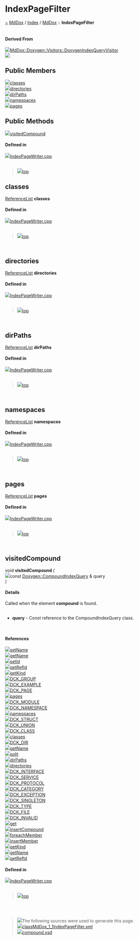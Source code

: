 <a id="indexpagefilter"></a>
<h1>IndexPageFilter</h1>
<a id="classmddox_1_1indexpagefilter"></a>
<a href="https://github.com/CharlesCarley/MdDox#~">~</a>
<a href="indexpage.md#mddox">MdDox</a>
<span class="inline-text">/</span>
<a href="index.md#index">Index</a>
<span class="inline-text">/</span>
<a href="namespaceMdDox.md#mddox">MdDox</a>
<span class="inline-text">::</span>
<span class="bold-text"><b>IndexPageFilter</b></span>
<br/>
<br/>
<a id="derived-from"></a>
<h4>Derived From</h4>
<div class="icon-link">
<img src="../images/class.svg"/><a href="classMdDox_1_1Doxygen_1_1Visitors_1_1DoxygenIndexQueryVisitor.md#doxygenindexqueryvisitor">MdDox::Doxygen::Visitors::DoxygenIndexQueryVisitor</a>
</div>
<img src="../images/dot/internal-diagram-109.dot.svg"/><br/>
<a id="public-members"></a>
<h2>Public Members</h2>
<span class="icon-list-item"><a href="#classes" class="icon-list-item"><img src="../images/class.svg" class="icon-list-item"/><span class="icon-list-item">classes</span>
</a>
</span>
<br/>
<span class="icon-list-item"><a href="#directories" class="icon-list-item"><img src="../images/class.svg" class="icon-list-item"/><span class="icon-list-item">directories</span>
</a>
</span>
<br/>
<span class="icon-list-item"><a href="#dirpaths" class="icon-list-item"><img src="../images/class.svg" class="icon-list-item"/><span class="icon-list-item">dirPaths</span>
</a>
</span>
<br/>
<span class="icon-list-item"><a href="#namespaces" class="icon-list-item"><img src="../images/class.svg" class="icon-list-item"/><span class="icon-list-item">namespaces</span>
</a>
</span>
<br/>
<span class="icon-list-item"><a href="#pages" class="icon-list-item"><img src="../images/class.svg" class="icon-list-item"/><span class="icon-list-item">pages</span>
</a>
</span>
<br/>
<a id="public-methods"></a>
<h2>Public Methods</h2>
<span class="icon-list-item"><a href="#visitedcompound" class="icon-list-item"><img src="../images/class.svg" class="icon-list-item"/><span class="icon-list-item">visitedCompound</span>
</a>
</span>
<br/>
<a id="defined-in"></a>
<h4>Defined in</h4>
<span class="icon-list-item"><a href="https://github.com/CharlesCarley/MdDox/blob/master/Source/MdDoxTree/IndexPageWriter.cpp#L43" class="icon-list-item"><img src="../images/file.svg" class="icon-list-item"/><span class="icon-list-item">IndexPageWriter.cpp</span>
</a>
</span>
<br/>
<br/>
<blockquote>
<span class="icon-list-item"><a href="#indexpagefilter" class="icon-list-item"><img src="../images/jumpToTop.svg" class="icon-list-item"/><span class="icon-list-item">top</span>
</a>
</span>
</blockquote>
<a id="classes"></a>
<h2>classes</h2>
<a href="namespaceMdDox.md#referencelist">ReferenceList</a>
<span class="bold-text"><b>classes</b></span>
<br/>
<a id="defined-in"></a>
<h4>Defined in</h4>
<span class="icon-list-item"><a href="https://github.com/CharlesCarley/MdDox/blob/master/Source/MdDoxTree/IndexPageWriter.cpp#L46" class="icon-list-item"><img src="../images/file.svg" class="icon-list-item"/><span class="icon-list-item">IndexPageWriter.cpp</span>
</a>
</span>
<br/>
<br/>
<blockquote>
<span class="icon-list-item"><a href="#indexpagefilter" class="icon-list-item"><img src="../images/jumpToTop.svg" class="icon-list-item"/><span class="icon-list-item">top</span>
</a>
</span>
</blockquote>
<br/>
<a id="directories"></a>
<h2>directories</h2>
<a href="namespaceMdDox.md#referencelist">ReferenceList</a>
<span class="bold-text"><b>directories</b></span>
<br/>
<a id="defined-in"></a>
<h4>Defined in</h4>
<span class="icon-list-item"><a href="https://github.com/CharlesCarley/MdDox/blob/master/Source/MdDoxTree/IndexPageWriter.cpp#L48" class="icon-list-item"><img src="../images/file.svg" class="icon-list-item"/><span class="icon-list-item">IndexPageWriter.cpp</span>
</a>
</span>
<br/>
<br/>
<blockquote>
<span class="icon-list-item"><a href="#indexpagefilter" class="icon-list-item"><img src="../images/jumpToTop.svg" class="icon-list-item"/><span class="icon-list-item">top</span>
</a>
</span>
</blockquote>
<br/>
<a id="dirpaths"></a>
<h2>dirPaths</h2>
<a href="namespaceMdDox.md#referencelist">ReferenceList</a>
<span class="bold-text"><b>dirPaths</b></span>
<br/>
<a id="defined-in"></a>
<h4>Defined in</h4>
<span class="icon-list-item"><a href="https://github.com/CharlesCarley/MdDox/blob/master/Source/MdDoxTree/IndexPageWriter.cpp#L49" class="icon-list-item"><img src="../images/file.svg" class="icon-list-item"/><span class="icon-list-item">IndexPageWriter.cpp</span>
</a>
</span>
<br/>
<br/>
<blockquote>
<span class="icon-list-item"><a href="#indexpagefilter" class="icon-list-item"><img src="../images/jumpToTop.svg" class="icon-list-item"/><span class="icon-list-item">top</span>
</a>
</span>
</blockquote>
<br/>
<a id="namespaces"></a>
<h2>namespaces</h2>
<a href="namespaceMdDox.md#referencelist">ReferenceList</a>
<span class="bold-text"><b>namespaces</b></span>
<br/>
<a id="defined-in"></a>
<h4>Defined in</h4>
<span class="icon-list-item"><a href="https://github.com/CharlesCarley/MdDox/blob/master/Source/MdDoxTree/IndexPageWriter.cpp#L47" class="icon-list-item"><img src="../images/file.svg" class="icon-list-item"/><span class="icon-list-item">IndexPageWriter.cpp</span>
</a>
</span>
<br/>
<br/>
<blockquote>
<span class="icon-list-item"><a href="#indexpagefilter" class="icon-list-item"><img src="../images/jumpToTop.svg" class="icon-list-item"/><span class="icon-list-item">top</span>
</a>
</span>
</blockquote>
<br/>
<a id="pages"></a>
<h2>pages</h2>
<a href="namespaceMdDox.md#referencelist">ReferenceList</a>
<span class="bold-text"><b>pages</b></span>
<br/>
<a id="defined-in"></a>
<h4>Defined in</h4>
<span class="icon-list-item"><a href="https://github.com/CharlesCarley/MdDox/blob/master/Source/MdDoxTree/IndexPageWriter.cpp#L45" class="icon-list-item"><img src="../images/file.svg" class="icon-list-item"/><span class="icon-list-item">IndexPageWriter.cpp</span>
</a>
</span>
<br/>
<br/>
<blockquote>
<span class="icon-list-item"><a href="#indexpagefilter" class="icon-list-item"><img src="../images/jumpToTop.svg" class="icon-list-item"/><span class="icon-list-item">top</span>
</a>
</span>
</blockquote>
<br/>
<a id="visitedcompound"></a>
<h2>visitedCompound</h2>
<span class="inline-text">void</span>
<span class="bold-text"><b>visitedCompound</b></span>
<span class="italic-text"><i>(</i></span>
<div class="paragraph">
<span class="paragraph"><img src="../images/horSpace24px.svg"/><span class="inline-text">const </span>
<a href="classMdDox_1_1Doxygen_1_1CompoundIndexQuery.md#compoundindexquery">Doxygen::CompoundIndexQuery</a>
<span class="inline-text"> &amp;</span>
<span class="inline-text">query</span>
</span>
</div>
<span class="italic-text"><i>)</i></span>
<a id="details"></a>
<h4>Details</h4>
<span class="inline-text">Called when the element </span>
<span class="bold-text"><b>compound</b></span>
<span class="inline-text"> is found. </span>
<br/>
<br/>
<ul>
<li><span class="bold-text"><b>query</b></span>
<span class="inline-text"> - </span>
<span class="inline-text">Const reference to the CompoundIndexQuery class. </span>
</li>
</ul>
<br/>
<a id="references"></a>
<h4>References</h4>
<div class="paragraph">
<span class="paragraph"><img src="../images/class.svg"/><a href="classMdDox_1_1Reference.md#setname">setName</a>
</span>
</div>
<div class="paragraph">
<span class="paragraph"><img src="../images/class.svg"/><a href="classMdDox_1_1Doxygen_1_1CompoundIndexQuery.md#getname">getName</a>
</span>
</div>
<div class="paragraph">
<span class="paragraph"><img src="../images/class.svg"/><a href="classMdDox_1_1Reference.md#setid">setId</a>
</span>
</div>
<div class="paragraph">
<span class="paragraph"><img src="../images/class.svg"/><a href="classMdDox_1_1Doxygen_1_1CompoundIndexQuery.md#getrefid">getRefId</a>
</span>
</div>
<div class="paragraph">
<span class="paragraph"><img src="../images/class.svg"/><a href="classMdDox_1_1Doxygen_1_1CompoundIndexQuery.md#getkind">getKind</a>
</span>
</div>
<div class="paragraph">
<span class="paragraph"><img src="../images/class.svg"/><a href="namespaceMdDox_1_1Doxygen.md#dck_group">DCK_GROUP</a>
</span>
</div>
<div class="paragraph">
<span class="paragraph"><img src="../images/class.svg"/><a href="namespaceMdDox_1_1Doxygen.md#dck_example">DCK_EXAMPLE</a>
</span>
</div>
<div class="paragraph">
<span class="paragraph"><img src="../images/class.svg"/><a href="namespaceMdDox_1_1Doxygen.md#dck_page">DCK_PAGE</a>
</span>
</div>
<div class="paragraph">
<span class="paragraph"><img src="../images/class.svg"/><a href="classMdDox_1_1IndexPageFilter.md#pages">pages</a>
</span>
</div>
<div class="paragraph">
<span class="paragraph"><img src="../images/class.svg"/><a href="namespaceMdDox_1_1Doxygen.md#dck_module">DCK_MODULE</a>
</span>
</div>
<div class="paragraph">
<span class="paragraph"><img src="../images/class.svg"/><a href="namespaceMdDox_1_1Doxygen.md#dck_namespace">DCK_NAMESPACE</a>
</span>
</div>
<div class="paragraph">
<span class="paragraph"><img src="../images/class.svg"/><a href="classMdDox_1_1IndexPageFilter.md#namespaces">namespaces</a>
</span>
</div>
<div class="paragraph">
<span class="paragraph"><img src="../images/class.svg"/><a href="namespaceMdDox_1_1Doxygen.md#dck_struct">DCK_STRUCT</a>
</span>
</div>
<div class="paragraph">
<span class="paragraph"><img src="../images/class.svg"/><a href="namespaceMdDox_1_1Doxygen.md#dck_union">DCK_UNION</a>
</span>
</div>
<div class="paragraph">
<span class="paragraph"><img src="../images/class.svg"/><a href="namespaceMdDox_1_1Doxygen.md#dck_class">DCK_CLASS</a>
</span>
</div>
<div class="paragraph">
<span class="paragraph"><img src="../images/class.svg"/><a href="classMdDox_1_1IndexPageFilter.md#classes">classes</a>
</span>
</div>
<div class="paragraph">
<span class="paragraph"><img src="../images/class.svg"/><a href="namespaceMdDox_1_1Doxygen.md#dck_dir">DCK_DIR</a>
</span>
</div>
<div class="paragraph">
<span class="paragraph"><img src="../images/class.svg"/><a href="classMdDox_1_1Reference.md#getname">getName</a>
</span>
</div>
<div class="paragraph">
<span class="paragraph"><img src="../images/class.svg"/><a href="classMdDox_1_1StringUtils.md#split">split</a>
</span>
</div>
<div class="paragraph">
<span class="paragraph"><img src="../images/class.svg"/><a href="classMdDox_1_1IndexPageFilter.md#dirpaths">dirPaths</a>
</span>
</div>
<div class="paragraph">
<span class="paragraph"><img src="../images/class.svg"/><a href="classMdDox_1_1IndexPageFilter.md#directories">directories</a>
</span>
</div>
<div class="paragraph">
<span class="paragraph"><img src="../images/class.svg"/><a href="namespaceMdDox_1_1Doxygen.md#dck_interface">DCK_INTERFACE</a>
</span>
</div>
<div class="paragraph">
<span class="paragraph"><img src="../images/class.svg"/><a href="namespaceMdDox_1_1Doxygen.md#dck_service">DCK_SERVICE</a>
</span>
</div>
<div class="paragraph">
<span class="paragraph"><img src="../images/class.svg"/><a href="namespaceMdDox_1_1Doxygen.md#dck_protocol">DCK_PROTOCOL</a>
</span>
</div>
<div class="paragraph">
<span class="paragraph"><img src="../images/class.svg"/><a href="namespaceMdDox_1_1Doxygen.md#dck_category">DCK_CATEGORY</a>
</span>
</div>
<div class="paragraph">
<span class="paragraph"><img src="../images/class.svg"/><a href="namespaceMdDox_1_1Doxygen.md#dck_exception">DCK_EXCEPTION</a>
</span>
</div>
<div class="paragraph">
<span class="paragraph"><img src="../images/class.svg"/><a href="namespaceMdDox_1_1Doxygen.md#dck_singleton">DCK_SINGLETON</a>
</span>
</div>
<div class="paragraph">
<span class="paragraph"><img src="../images/class.svg"/><a href="namespaceMdDox_1_1Doxygen.md#dck_type">DCK_TYPE</a>
</span>
</div>
<div class="paragraph">
<span class="paragraph"><img src="../images/class.svg"/><a href="namespaceMdDox_1_1Doxygen.md#dck_file">DCK_FILE</a>
</span>
</div>
<div class="paragraph">
<span class="paragraph"><img src="../images/class.svg"/><a href="namespaceMdDox_1_1Doxygen.md#dck_invalid">DCK_INVALID</a>
</span>
</div>
<div class="paragraph">
<span class="paragraph"><img src="../images/class.svg"/><a href="classMdDox_1_1SiteBuilder.md#get">get</a>
</span>
</div>
<div class="paragraph">
<span class="paragraph"><img src="../images/class.svg"/><a href="classMdDox_1_1SiteBuilder.md#insertcompound">insertCompound</a>
</span>
</div>
<div class="paragraph">
<span class="paragraph"><img src="../images/class.svg"/><a href="classMdDox_1_1Doxygen_1_1CompoundIndexQuery.md#foreachmember">foreachMember</a>
</span>
</div>
<div class="paragraph">
<span class="paragraph"><img src="../images/class.svg"/><a href="classMdDox_1_1SiteBuilder.md#insertmember">insertMember</a>
</span>
</div>
<div class="paragraph">
<span class="paragraph"><img src="../images/class.svg"/><a href="classMdDox_1_1Doxygen_1_1MemberIndexQuery.md#getkind">getKind</a>
</span>
</div>
<div class="paragraph">
<span class="paragraph"><img src="../images/class.svg"/><a href="classMdDox_1_1Doxygen_1_1MemberIndexQuery.md#getname">getName</a>
</span>
</div>
<div class="paragraph">
<span class="paragraph"><img src="../images/class.svg"/><a href="classMdDox_1_1Doxygen_1_1MemberIndexQuery.md#getrefid">getRefId</a>
</span>
</div>
<a id="defined-in"></a>
<h4>Defined in</h4>
<span class="icon-list-item"><a href="https://github.com/CharlesCarley/MdDox/blob/master/Source/MdDoxTree/IndexPageWriter.cpp#L52" class="icon-list-item"><img src="../images/file.svg" class="icon-list-item"/><span class="icon-list-item">IndexPageWriter.cpp</span>
</a>
</span>
<br/>
<br/>
<blockquote>
<span class="icon-list-item"><a href="#indexpagefilter" class="icon-list-item"><img src="../images/jumpToTop.svg" class="icon-list-item"/><span class="icon-list-item">top</span>
</a>
</span>
</blockquote>
<br/>
<br/>
<blockquote>
<img src="../images/debug.svg"/><span class="inline-text">The following sources were used to generate this page.</span>
<br/>
<span class="icon-list-item"><a href="../xml/classMdDox_1_1IndexPageFilter.xml#L1" class="icon-list-item"><img src="../images/lookInside.svg" class="icon-list-item"/><span class="icon-list-item">classMdDox_1_1IndexPageFilter.xml</span>
</a>
</span>
<br/>
<span class="icon-list-item"><a href="../xml/compound.xsd#L1" class="icon-list-item"><img src="../images/lookInside.svg" class="icon-list-item"/><span class="icon-list-item">compound.xsd</span>
</a>
</span>
</blockquote>
</div>
</div>
</body>
</html>
